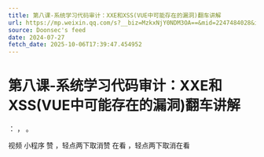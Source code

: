 ```yaml
---
title: 第八课-系统学习代码审计：XXE和XSS(VUE中可能存在的漏洞)翻车讲解
url: https://mp.weixin.qq.com/s?__biz=MzkxNjY0NDM3OA==&mid=2247484028&idx=1&sn=8dbdf402636ad1a7044450c645280e42
source: Doonsec's feed
date: 2024-07-27
fetch_date: 2025-10-06T17:39:47.454952
---
```


# 第八课-系统学习代码审计：XXE和XSS(VUE中可能存在的漏洞)翻车讲解

：
，
。

视频
小程序
赞
，轻点两下取消赞
在看
，轻点两下取消在看
